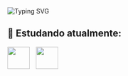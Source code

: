 <img src="https://readme-typing-svg.demolab.com?font=Lora&weight=700&size=22&duration=4000&pause=1000&color=B81808&width=435&lines=Ol%C3%A1+Meu+nome+%C3%A9+Adryan+Maikel!" alt="Typing SVG" />
<!--   [![Typing SVG](https://readme-typing-svg.demolab.com?font=Lora&weight=700&size=22&duration=4000&pause=1000&color=B81808&center=true&width=435&lines=Ol%C3%A1+Meu+nome+%C3%A9+Adryan+Maikel!)](https://git.io/typing-svg) -->

<!--
**AdryanMaikel/AdryanMaikel** is a ✨ _special_ ✨ repository because its `README.md` (this file) appears on your GitHub profile.
Here are some ideas to get you started:

- 🔭 I’m currently working on ...
- 🌱 I’m currently learning ...
- 👯 I’m looking to collaborate on ...
- 🤔 I’m looking for help with ...
- 💬 Ask me about ...
- 📫 How to reach me: ...
- 😄 Pronouns: ...
- ⚡ Fun fact: ...
-->

## 🔧 Estudando atualmente: 
<div style="display: inline">
  <a href="https://www.ruby-lang.org/pt/" target="_blank"><img width="50" height="50" src="https://cdn.jsdelivr.net/gh/devicons/devicon/icons/ruby/ruby-original.svg"/></a>
  <a href="https://gamemaker.io/pt-BR" target="_blank"><img width="50" height="50" hspace="10" src="https://github.com/AdryanMaikel/AdryanMaikel/assets/118983199/32018263-24ee-4ea8-93a8-ae0fca554d52"/></a>
</div>

